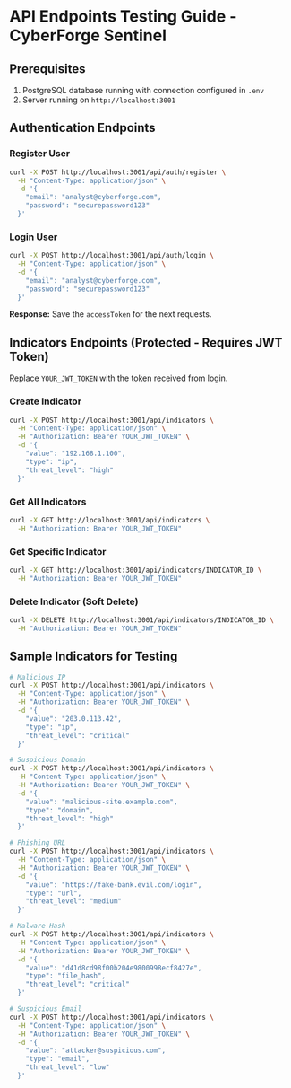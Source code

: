 # API Endpoints Testing Guide - CyberForge Sentinel

## Prerequisites
1. PostgreSQL database running with connection configured in `.env`
2. Server running on `http://localhost:3001`

## Authentication Endpoints

### Register User
```bash
curl -X POST http://localhost:3001/api/auth/register \
  -H "Content-Type: application/json" \
  -d '{
    "email": "analyst@cyberforge.com",
    "password": "securepassword123"
  }'
```

### Login User
```bash
curl -X POST http://localhost:3001/api/auth/login \
  -H "Content-Type: application/json" \
  -d '{
    "email": "analyst@cyberforge.com",
    "password": "securepassword123"
  }'
```

**Response:** Save the `accessToken` for the next requests.

## Indicators Endpoints (Protected - Requires JWT Token)

Replace `YOUR_JWT_TOKEN` with the token received from login.

### Create Indicator
```bash
curl -X POST http://localhost:3001/api/indicators \
  -H "Content-Type: application/json" \
  -H "Authorization: Bearer YOUR_JWT_TOKEN" \
  -d '{
    "value": "192.168.1.100",
    "type": "ip",
    "threat_level": "high"
  }'
```

### Get All Indicators
```bash
curl -X GET http://localhost:3001/api/indicators \
  -H "Authorization: Bearer YOUR_JWT_TOKEN"
```

### Get Specific Indicator
```bash
curl -X GET http://localhost:3001/api/indicators/INDICATOR_ID \
  -H "Authorization: Bearer YOUR_JWT_TOKEN"
```

### Delete Indicator (Soft Delete)
```bash
curl -X DELETE http://localhost:3001/api/indicators/INDICATOR_ID \
  -H "Authorization: Bearer YOUR_JWT_TOKEN"
```

## Sample Indicators for Testing

```bash
# Malicious IP
curl -X POST http://localhost:3001/api/indicators \
  -H "Content-Type: application/json" \
  -H "Authorization: Bearer YOUR_JWT_TOKEN" \
  -d '{
    "value": "203.0.113.42",
    "type": "ip",
    "threat_level": "critical"
  }'

# Suspicious Domain
curl -X POST http://localhost:3001/api/indicators \
  -H "Content-Type: application/json" \
  -H "Authorization: Bearer YOUR_JWT_TOKEN" \
  -d '{
    "value": "malicious-site.example.com",
    "type": "domain",
    "threat_level": "high"
  }'

# Phishing URL
curl -X POST http://localhost:3001/api/indicators \
  -H "Content-Type: application/json" \
  -H "Authorization: Bearer YOUR_JWT_TOKEN" \
  -d '{
    "value": "https://fake-bank.evil.com/login",
    "type": "url",
    "threat_level": "medium"
  }'

# Malware Hash
curl -X POST http://localhost:3001/api/indicators \
  -H "Content-Type: application/json" \
  -H "Authorization: Bearer YOUR_JWT_TOKEN" \
  -d '{
    "value": "d41d8cd98f00b204e9800998ecf8427e",
    "type": "file_hash",
    "threat_level": "critical"
  }'

# Suspicious Email
curl -X POST http://localhost:3001/api/indicators \
  -H "Content-Type: application/json" \
  -H "Authorization: Bearer YOUR_JWT_TOKEN" \
  -d '{
    "value": "attacker@suspicious.com",
    "type": "email",
    "threat_level": "low"
  }'
```